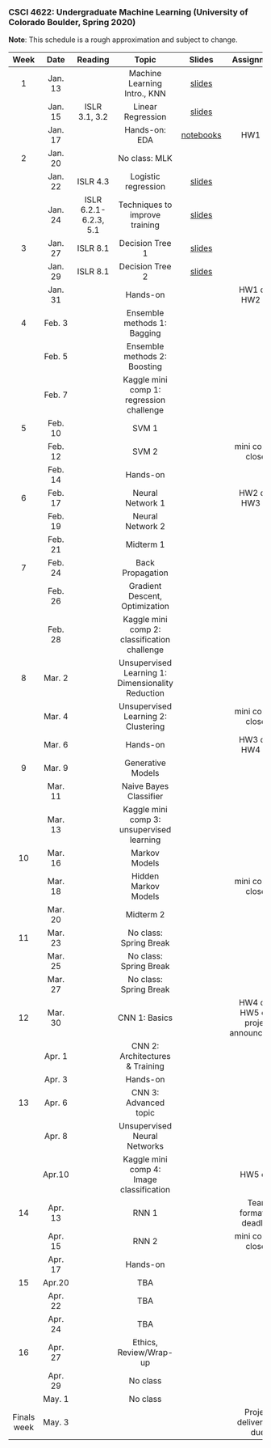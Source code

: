 ### CSCI 4622: Undergraduate Machine Learning (University of Colorado Boulder, Spring 2020)

**Note**: This schedule is a rough approximation and subject to change.


| Week   | Date         | Reading      |                   Topic               	   | Slides      | Assignments   |
|:------:|:------------:| :-----------:| :----------------------------------------:|:-----------:|:----------:|
| 1 | Jan. 13 |  | Machine Learning Intro., KNN  | [slides](https://github.com/libphy/CSCI4622-20SP-MachineLearning/tree/master/slides/Lec1_Introduction.pdf) | |
| | Jan. 15 |ISLR 3.1, 3.2  | Linear Regression |[slides](https://github.com/libphy/CSCI4622-20SP-MachineLearning/tree/master/slides/Lec2-Linear-Regression.pdf) | |
| | Jan. 17 | | Hands-on: EDA  | [notebooks](https://github.com/libphy/CSCI4622-20SP-MachineLearning/tree/master/in_class_notebooks/EDA) | HW1 out|
| 2 | Jan. 20 |  | No class: MLK | | |
| | Jan. 22 | ISLR 4.3 | Logistic regression |[slides](https://github.com/libphy/CSCI4622-20SP-MachineLearning/blob/master/slides/Lec3-Logistic-Regression.pdf)  | |
| | Jan. 24 | ISLR 6.2.1-6.2.3, 5.1  | Techniques to improve training | [slides](https://github.com/libphy/CSCI4622-20SP-MachineLearning/blob/master/slides/Lec4-improve-training.pdf) | |
| 3 | Jan. 27| ISLR 8.1 | Decision Tree 1  |[slides](https://github.com/libphy/CSCI4622-20SP-MachineLearning/blob/master/slides/Lec5_Decision_Trees.pdf) | |
| | Jan. 29 | ISLR 8.1 | Decision Tree 2 |[slides](https://github.com/libphy/CSCI4622-20SP-MachineLearning/blob/master/slides/Lec6_Decision_Trees_pruning.pdf)  |  |
| | Jan. 31 |  | Hands-on |  | HW1 due, HW2 out  |
| 4 | Feb. 3 |  |Ensemble methods 1: Bagging|  | |
| | Feb. 5 |  | Ensemble methods 2: Boosting | |
| | Feb. 7 |   | Kaggle mini comp 1: regression challenge  |  | |
| 5 | Feb. 10 |  |SVM 1   | | |
| | Feb. 12 | | SVM 2   | | mini comp 1 closes|
| | Feb. 14 | | Hands-on  |  | |
| 6 | Feb. 17 | |Neural Network 1  |   | HW2 due, HW3 out|
| | Feb. 19 |  | Neural Network 2 |  | |
| | Feb. 21 |  | Midterm 1 |  |  |
| 7 | Feb. 24 | |Back Propagation  | | |
| | Feb. 26 |  |Gradient Descent, Optimization   |  | |
| | Feb. 28 |  |Kaggle mini comp 2: classification challenge  |   | |
| 8 | Mar. 2 | |Unsupervised Learning 1:  Dimensionality Reduction 	 |  | |
| | Mar. 4 |   |Unsupervised Learning 2: Clustering  |  | mini comp 2 closes|
| | Mar. 6 | |  Hands-on |  | HW3 due, HW4 out |
| 9 | Mar. 9 | |  Generative Models|  | |
| | Mar. 11 |  | Naive Bayes Classifier |  | |
| | Mar. 13 |  | Kaggle mini comp 3: unsupervised learning |  |  |
| 10 | Mar. 16 |  | Markov Models    |  | |
| | Mar. 18 | | Hidden Markov Models	|  | mini comp 3 closes |
| | Mar. 20 | | Midterm 2 | | |
| 11 | Mar. 23 | | No class: Spring Break | | |
| | Mar. 25 |  | No class: Spring Break |  | |
| | Mar. 27 | | No class: Spring Break | |  |
| 12 | Mar. 30 | |CNN 1: Basics  |  | HW4 due, HW5 out, project announcement|
| | Apr. 1 |  | CNN 2: Architectures & Training |   | |
| | Apr. 3 | | Hands-on | |  |
| 13 | Apr. 6 | | CNN 3: Advanced topic | | |
| | Apr. 8 | | Unsupervised Neural Networks | | |
| | Apr.10 | | Kaggle mini comp 4: Image classification | | HW5 due|
| 14 | Apr. 13 | |  RNN 1  | |  Team formation deadline |
| | Apr. 15 | | RNN 2 | | mini comp 4 closes |
| | Apr. 17 | | Hands-on | | |
| 15 | Apr.20 | |  TBA |  | |
| | Apr. 22 | | TBA |  | |
| | Apr. 24 | | TBA | | |
| 16 | Apr. 27 |  | Ethics, Review/Wrap-up |  | |
| | Apr. 29 |  | No class | | |
| | May. 1 | | No class |  | |
|Finals week| May. 3| | | |Project deliverable due |
